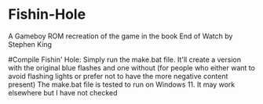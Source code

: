 # Fishin-Hole
A Gameboy ROM recreation of the game in the book End of Watch by Stephen King

#Compile Fishin' Hole:
Simply run the make.bat file.  It'll create a version with the original blue flashes and one without (for people who either want to avoid flashing lights or prefer not to have the more negative content present)
The make.bat file is tested to run on Windows 11. It may work elsewhere but I have not checked
